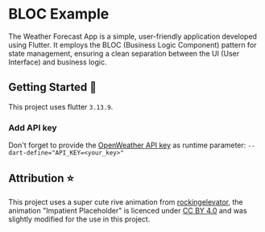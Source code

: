 # BLOC Example

The Weather Forecast App is a simple, user-friendly application developed using Flutter.
It employs the BLOC (Business Logic Component) pattern for state management, ensuring a clean separation between the UI (User Interface) and business logic.

## Getting Started 🚀

This project uses flutter `3.13.9`.

### Add API key

Don't forget to provide the [OpenWeather API key](https://home.openweathermap.org/api_keys) as runtime parameter:
`--dart-define="API_KEY=<your_key>"`

## Attribution ⭐

This project uses a super cute rive animation from [rockingelevator](https://rive.app/@rockingelevator/),
the animation "Impatient Placeholder" is licenced under [CC BY 4.0](https://creativecommons.org/licenses/by/4.0/) and
was slightly modified for the use in this project.
